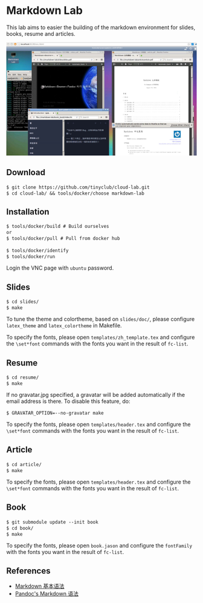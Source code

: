 
# Markdown Lab

This lab aims to easier the building of the markdown environment for slides, books, resume and articles.

![Markdown Lab Demo](images/markdown-lab-demo.jpg)

## Download

    $ git clone https://github.com/tinyclub/cloud-lab.git
    $ cd cloud-lab/ && tools/docker/choose markdown-lab

## Installation

    $ tools/docker/build # Build ourselves
    or
    $ tools/docker/pull # Pull from docker hub

    $ tools/docker/identify
    $ tools/docker/run

Login the VNC page with `ubuntu` password.

## Slides

    $ cd slides/
    $ make

To tune the theme and colortheme, based on `slides/doc/`, please configure
`latex_theme` and `latex_colortheme` in Makefile.

To specify the fonts, please open `templates/zh_template.tex` and configure the
`\set*font` commands with the fonts you want in the result of `fc-list`.

## Resume

    $ cd resume/
    $ make

If no gravatar.jpg specified, a gravatar will be added automatically if the
email address is there. To disable this feature, do:

    $ GRAVATAR_OPTION=--no-gravatar make

To specify the fonts, please open `templates/header.tex` and configure the
`\set*font` commands with the fonts you want in the result of `fc-list`.

## Article

    $ cd article/
    $ make

To specify the fonts, please open `templates/header.tex` and configure the
`\set*font` commands with the fonts you want in the result of `fc-list`.

## Book

    $ git submodule update --init book
    $ cd book/
    $ make

To specify the fonts, please open `book.jason` and configure the
`fontFamily` with the fonts you want in the result of `fc-list`.

## References

* [Markdown 基本语法](http://wowubuntu.com/markdown/)
* [Pandoc's Markdown 语法](http://johnmacfarlane.net/pandoc/demo/example9/pandocs-markdown.html)
